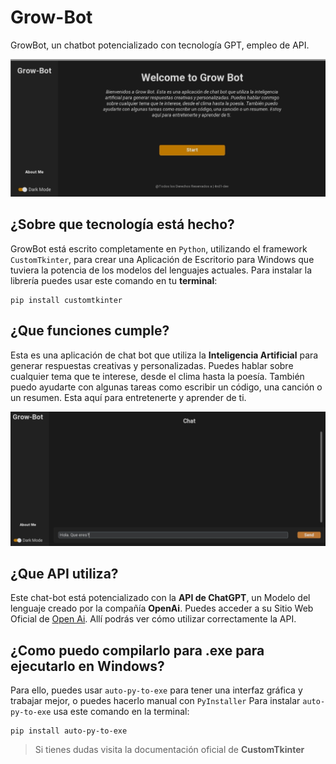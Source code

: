 # Grow-Bot
GrowBot, un chatbot potencializado con tecnología GPT, empleo de API.

![imagen de muestra 1](display1.jpg)

## ¿Sobre que tecnología está hecho?
GrowBot está escrito completamente en `Python`, utilizando el framework `CustomTkinter`, para crear una Aplicación de Escritorio para Windows que tuviera la potencia de los modelos del lenguajes actuales. Para instalar la librería puedes usar este comando en tu **terminal**: 
```terminal
pip install customtkinter
```

## ¿Que funciones cumple?
Esta es una aplicación de chat bot que utiliza la **Inteligencia Artificial** para generar respuestas creativas y personalizadas. Puedes hablar sobre cualquier tema que te interese, desde el clima hasta la poesía. También puedo ayudarte con algunas tareas como escribir un código, una canción o un resumen. Esta aquí para entretenerte y aprender de ti.

![imagen de muestra 2](display2.jpg)

## ¿Que API utiliza?
Este chat-bot está potencializado con la **API de ChatGPT**, un Modelo del lenguaje creado por la compañía **OpenAi**. Puedes acceder a su Sitio Web Oficial de [Open Ai](https://openai.com). Allí podrás ver cómo utilizar correctamente la API.

## ¿Como puedo compilarlo para .exe para ejecutarlo en Windows?
Para ello, puedes usar `auto-py-to-exe` para tener una interfaz gráfica y trabajar mejor, o puedes hacerlo manual con `PyInstaller`
Para instalar `auto-py-to-exe` usa este comando en la terminal: 
```terminal
pip install auto-py-to-exe
```

>Si tienes dudas visita la documentación oficial de **CustomTkinter**
